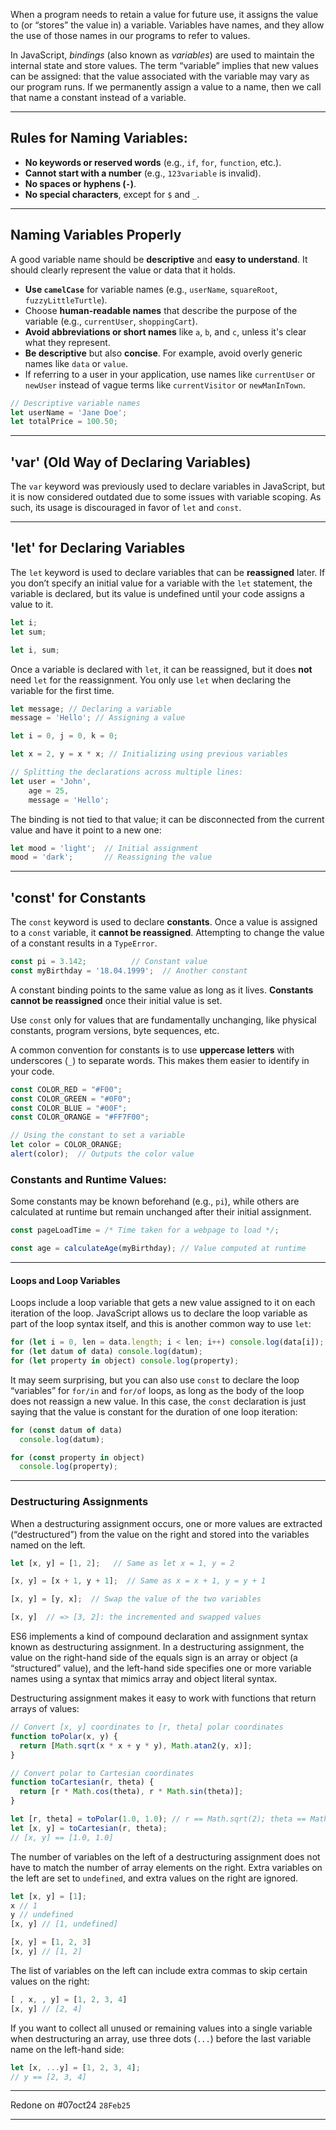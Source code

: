 When a program needs to retain a value for future use, it assigns the value to (or “stores” the value in) a variable. Variables have names, and they allow the use of those names in our programs to refer to values.

In JavaScript, _bindings_ (also known as _variables_) are used to maintain the internal state and store values. The term “variable” implies that new values can be assigned: that the value associated with the variable may vary as our program runs. If we permanently assign a value to a name, then we call that name a constant instead of a variable.

---

## Rules for Naming Variables:

- **No keywords or reserved words** (e.g., `if`, `for`, `function`, etc.).
- **Cannot start with a number** (e.g., `123variable` is invalid).
- **No spaces or hyphens (`-`)**.
- **No special characters**, except for `$` and `_`.

---

## Naming Variables Properly

A good variable name should be **descriptive** and **easy to understand**. It should clearly represent the value or data that it holds.

- **Use `camelCase`** for variable names (e.g., `userName`, `squareRoot`, `fuzzyLittleTurtle`).
- Choose **human-readable names** that describe the purpose of the variable (e.g., `currentUser`, `shoppingCart`).
- **Avoid abbreviations or short names** like `a`, `b`, and `c`, unless it's clear what they represent.
- **Be descriptive** but also **concise**. For example, avoid overly generic names like `data` or `value`.
- If referring to a user in your application, use names like `currentUser` or `newUser` instead of vague terms like `currentVisitor` or `newManInTown`.

```js
// Descriptive variable names
let userName = 'Jane Doe';
let totalPrice = 100.50;
```

---

## 'var' (Old Way of Declaring Variables)

The `var` keyword was previously used to declare variables in JavaScript, but it is now considered outdated due to some issues with variable scoping. As such, its usage is discouraged in favor of `let` and `const`.

---

## 'let' for Declaring Variables

The `let` keyword is used to declare variables that can be **reassigned** later. If you don’t specify an initial value for a variable with the `let` statement, the variable is declared, but its value is undefined until your code assigns a value to it.

```js
let i;
let sum;

let i, sum;
```

Once a variable is declared with `let`, it can be reassigned, but it does **not** need `let` for the reassignment. You only use `let` when declaring the variable for the first time.

```js
let message; // Declaring a variable
message = 'Hello'; // Assigning a value

let i = 0, j = 0, k = 0;

let x = 2, y = x * x; // Initializing using previous variables

// Splitting the declarations across multiple lines:
let user = 'John',
    age = 25,
    message = 'Hello';
```

The binding is not tied to that value; it can be disconnected from the current value and have it point to a new one:

```js
let mood = 'light';  // Initial assignment
mood = 'dark';       // Reassigning the value
```

---

## 'const' for Constants

The `const` keyword is used to declare **constants**. Once a value is assigned to a `const` variable, it **cannot be reassigned**. Attempting to change the value of a constant results in a `TypeError`.

```js
const pi = 3.142;          // Constant value
const myBirthday = '18.04.1999';  // Another constant
```

A constant binding points to the same value as long as it lives. **Constants cannot be reassigned** once their initial value is set.

Use `const` only for values that are fundamentally unchanging, like physical constants, program versions, byte sequences, etc.

A common convention for constants is to use **uppercase letters** with underscores (`_`) to separate words. This makes them easier to identify in your code.

```js
const COLOR_RED = "#F00";
const COLOR_GREEN = "#0F0";
const COLOR_BLUE = "#00F";
const COLOR_ORANGE = "#FF7F00";

// Using the constant to set a variable
let color = COLOR_ORANGE;
alert(color);  // Outputs the color value
```

### Constants and Runtime Values:

Some constants may be known beforehand (e.g., `pi`), while others are calculated at runtime but remain unchanged after their initial assignment.

```js
const pageLoadTime = /* Time taken for a webpage to load */;

const age = calculateAge(myBirthday); // Value computed at runtime
```

---

#### Loops and Loop Variables

Loops include a loop variable that gets a new value assigned to it on each iteration of the loop. JavaScript allows us to declare the loop variable as part of the loop syntax itself, and this is another common way to use `let`:

```js
for (let i = 0, len = data.length; i < len; i++) console.log(data[i]);
for (let datum of data) console.log(datum);
for (let property in object) console.log(property);
```

It may seem surprising, but you can also use `const` to declare the loop “variables” for `for/in` and `for/of` loops, as long as the body of the loop does not reassign a new value. In this case, the `const` declaration is just saying that the value is constant for the duration of one loop iteration:

```js
for (const datum of data) 
  console.log(datum);

for (const property in object) 
  console.log(property);
```

---

### Destructuring Assignments

When a destructuring assignment occurs, one or more values are extracted (“destructured”) from the value on the right and stored into the variables named on the left.

```js
let [x, y] = [1, 2];   // Same as let x = 1, y = 2

[x, y] = [x + 1, y + 1];  // Same as x = x + 1, y = y + 1

[x, y] = [y, x];  // Swap the value of the two variables

[x, y]  // => [3, 2]: the incremented and swapped values
```

ES6 implements a kind of compound declaration and assignment syntax known as destructuring assignment. In a destructuring assignment, the value on the right-hand side of the equals sign is an array or object (a “structured” value), and the left-hand side specifies one or more variable names using a syntax that mimics array and object literal syntax.

Destructuring assignment makes it easy to work with functions that return arrays of values:

```js
// Convert [x, y] coordinates to [r, theta] polar coordinates
function toPolar(x, y) {
  return [Math.sqrt(x * x + y * y), Math.atan2(y, x)];
}

// Convert polar to Cartesian coordinates
function toCartesian(r, theta) {
  return [r * Math.cos(theta), r * Math.sin(theta)];
}

let [r, theta] = toPolar(1.0, 1.0); // r == Math.sqrt(2); theta == Math.PI/4
let [x, y] = toCartesian(r, theta);
// [x, y] == [1.0, 1.0]
```

The number of variables on the left of a destructuring assignment does not have to match the number of array elements on the right. Extra variables on the left are set to `undefined`, and extra values on the right are ignored.

```js
let [x, y] = [1];
x // 1
y // undefined
[x, y] // [1, undefined]

[x, y] = [1, 2, 3]
[x, y] // [1, 2]
```

The list of variables on the left can include extra commas to skip certain values on the right:

```js
[ , x, , y] = [1, 2, 3, 4]
[x, y] // [2, 4]
```

If you want to collect all unused or remaining values into a single variable when destructuring an array, use three dots (`...`) before the last variable name on the left-hand side:

```js
let [x, ...y] = [1, 2, 3, 4]; 
// y == [2, 3, 4]
```

---

Redone on #07oct24 `28Feb25`

____

